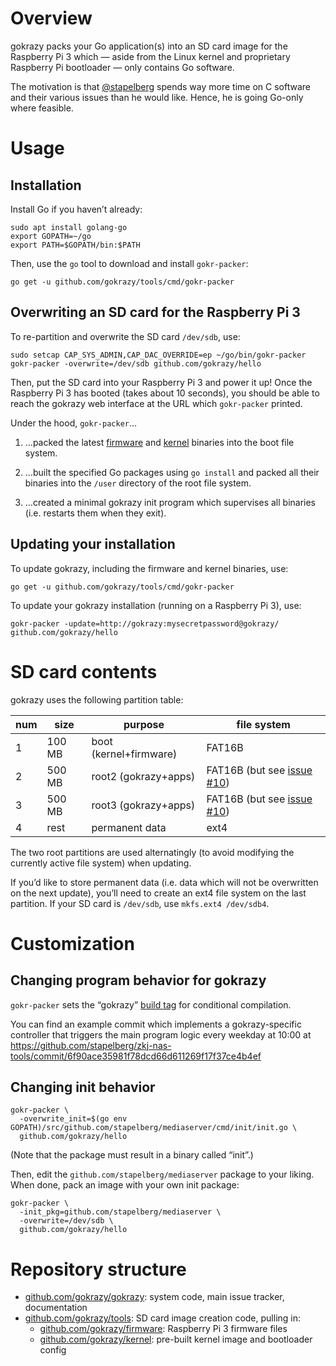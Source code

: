 # Overview

gokrazy packs your Go application(s) into an SD card image for the
Raspberry Pi 3 which — aside from the Linux kernel and proprietary
Raspberry Pi bootloader — only contains Go software.

The motivation is that [@stapelberg](https://github.com/stapelberg)
spends way more time on C software and their various issues than he
would like. Hence, he is going Go-only where feasible.

# Usage

## Installation

Install Go if you haven’t already:
```
sudo apt install golang-go
export GOPATH=~/go
export PATH=$GOPATH/bin:$PATH
```

Then, use the `go` tool to download and install `gokr-packer`:
```
go get -u github.com/gokrazy/tools/cmd/gokr-packer
```

## Overwriting an SD card for the Raspberry Pi 3

To re-partition and overwrite the SD card `/dev/sdb`, use:

```
sudo setcap CAP_SYS_ADMIN,CAP_DAC_OVERRIDE=ep ~/go/bin/gokr-packer
gokr-packer -overwrite=/dev/sdb github.com/gokrazy/hello
```

Then, put the SD card into your Raspberry Pi 3 and power it up! Once
the Raspberry Pi 3 has booted (takes about 10 seconds), you should be
able to reach the gokrazy web interface at the URL which `gokr-packer`
printed.

Under the hood, `gokr-packer`…

1. …packed the latest [firmware](https://github.com/gokrazy/firmware)
   and [kernel](https://github.com/gokrazy/kernel) binaries into the
   boot file system.

2. …built the specified Go packages using `go install` and packed all
   their binaries into the `/user` directory of the root file system.

3. …created a minimal gokrazy init program which supervises all
   binaries (i.e. restarts them when they exit).

## Updating your installation

To update gokrazy, including the firmware and kernel binaries, use:
```
go get -u github.com/gokrazy/tools/cmd/gokr-packer
```

To update your gokrazy installation (running on a Raspberry Pi 3),
use:
```
gokr-packer -update=http://gokrazy:mysecretpassword@gokrazy/ github.com/gokrazy/hello
```

# SD card contents

gokrazy uses the following partition table:

num | size   | purpose                | file system
----|--------|------------------------|---------------
1   | 100 MB | boot (kernel+firmware) | FAT16B
2   | 500 MB | root2 (gokrazy+apps)   | FAT16B (but see [issue #10](https://github.com/gokrazy/gokrazy/issues/10))
3   | 500 MB | root3 (gokrazy+apps)   | FAT16B (but see [issue #10](https://github.com/gokrazy/gokrazy/issues/10))
4   | rest   | permanent data         | ext4

The two root partitions are used alternatingly (to avoid modifying the
currently active file system) when updating.

If you’d like to store permanent data (i.e. data which will not be
overwritten on the next update), you’ll need to create an ext4 file
system on the last partition. If your SD card is `/dev/sdb`, use
`mkfs.ext4 /dev/sdb4`.

# Customization

## Changing program behavior for gokrazy

`gokr-packer` sets the “gokrazy” [build
tag](https://golang.org/pkg/go/build/#hdr-Build_Constraints) for
conditional compilation.

You can find an example commit which implements a gokrazy-specific
controller that triggers the main program logic every weekday at 10:00
at https://github.com/stapelberg/zkj-nas-tools/commit/6f90ace35981f78dcd66d611269f17f37ce4b4ef

## Changing init behavior

```
gokr-packer \
  -overwrite_init=$(go env GOPATH)/src/github.com/stapelberg/mediaserver/cmd/init/init.go \
  github.com/gokrazy/hello
```

(Note that the package must result in a binary called “init”.)

Then, edit the `github.com/stapelberg/mediaserver` package to your
liking. When done, pack an image with your own init package:
```
gokr-packer \
  -init_pkg=github.com/stapelberg/mediaserver \
  -overwrite=/dev/sdb \
  github.com/gokrazy/hello
```

# Repository structure

* [github.com/gokrazy/gokrazy](https://github.com/gokrazy/gokrazy): system code, main issue tracker, documentation
* [github.com/gokrazy/tools](https://github.com/gokrazy/tools): SD card image creation code, pulling in:
    * [github.com/gokrazy/firmware](https://github.com/gokrazy/firmware): Raspberry Pi 3 firmware files
    * [github.com/gokrazy/kernel](https://github.com/gokrazy/kernel): pre-built kernel image and bootloader config

